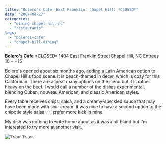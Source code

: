 ```yaml
---
title: "Bolero's Cafe (East Franklin, Chapel Hill) *CLOSED*"
date: "2007-04-27"
categories:
  - "dining-chapel-hill-nc"
  - "restaurants"
tags:
  - "boleros-cafe"
  - "chapel-hill-dining"
---
```


**Bolero's Cafe** \*CLOSED\* 1404 East Franklin Street Chapel Hill, NC Entrees $10--$15

Bolero's opened about six months ago, adding a Latin American option to Chapel Hill's food scene. It is beach-themed in decor, which is cozy for this Californian. There are a great many options on the menu but it is rather heavy on the beef. I would call a number of the dishes experimental, blending Cuban, nouveau American, and classic American styles.

Every table receives chips, salsa, and a creamy-speckled sauce that may have been made with sour cream. It was nice to have a second option to the chipotle style salsa---I prefer more kick in mine.

My dish was nothing to write home about as it was a bit bland but I'm interested to try more at another visit.




<div class="caption">

![1 star](http://s3.amazonaws.com/thegourmez-wpmedia/2009/04/rating_olive1.gif "rating_olive1") 1 star</div>

